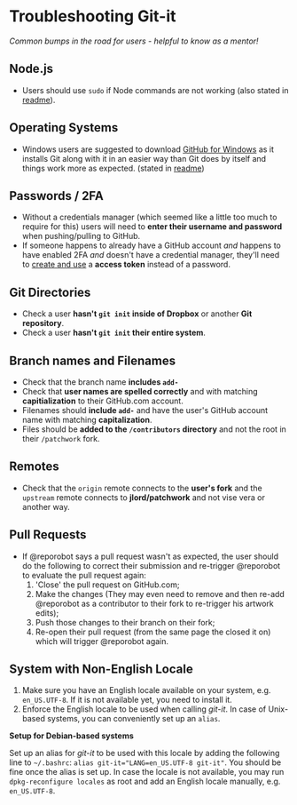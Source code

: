 # Troubleshooting Git-it
_Common bumps in the road for users - helpful to know as a mentor!_


## Node.js

- Users should use `sudo` if Node commands are not working (also stated in [readme](https://github.com/jlord/git-it#install-git-it)).

## Operating Systems

- Windows users are suggested to download [GitHub for Windows](http:windows.github.com) as it installs Git along with it in an easier way than Git does by itself and things work more as expected. (stated in [readme](https://github.com/jlord/git-it#what-youll-need-to-run-this))

## Passwords / 2FA

- Without a credentials manager (which seemed like a little too much to require for this) users will need to **enter their username and password** when pushing/pulling to GitHub.
- If someone happens to already have a GitHub account _and_ happens to have enabled 2FA _and_ doesn't have a credential manager, they'll need to [create and use](https://help.github.com/articles/creating-an-access-token-for-command-line-use) a **access token** instead of a password.

## Git Directories

- Check a user **hasn't `git init` inside of Dropbox** or another **Git repository**.
- Check a user **hasn't `git init` their entire system**.

## Branch names and Filenames

- Check that the branch name **includes `add-`**
- Check that **user names are spelled correctly** and with matching **capitialization** to their GitHub.com account.
- Filenames should **include `add-`** and have the user's GitHub account name with matching **capitalization**.
- Files should be **added to the `/contributors` directory** and not the root in their `/patchwork` fork.


## Remotes

- Check that the `origin` remote connects to the **user's fork** and the `upstream` remote connects to **jlord/patchwork** and not vise vera or another way.

## Pull Requests

- If @reporobot says a pull request wasn't as expected, the user should do the following to correct their submission and re-trigger @reporobot to evaluate the pull request again:
  1. 'Close' the pull request on GitHub.com;
  2. Make the changes (They may even need to remove and then re-add @reporobot as a contributor to their fork to re-trigger his artwork edits);
  2. Push those changes to their branch on their fork;
  3. Re-open their pull request (from the same page the closed it on) which will trigger @reporobot again.

## System with Non-English Locale

1. Make sure you have an English locale available on your system, e.g. `en_US.UTF-8`. If it is not available yet, you need to install it.
2. Enforce the English locale to be used when calling *git-it*. In case of Unix-based systems, you can conveniently set up an `alias`.

**Setup for Debian-based systems**

Set up an alias for *git-it* to be used with this locale by adding the following line to `~/.bashrc`: `alias git-it="LANG=en_US.UTF-8 git-it"`.
You should be fine once the alias is set up. In case the locale is not available, you may run `dpkg-reconfigure locales` as root and add an English locale manually, e.g. `en_US.UTF-8`.
